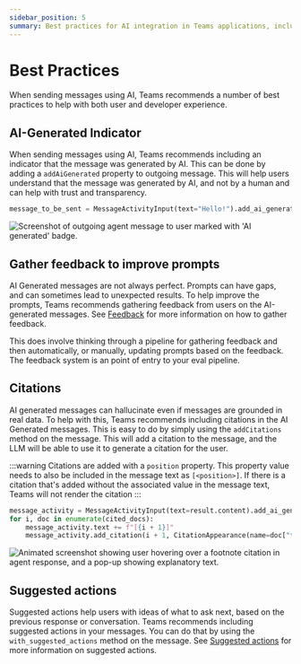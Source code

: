 ```yaml
---
sidebar_position: 5
summary: Best practices for AI integration in Teams applications, including AI-generated message indicators, feedback collection for prompt improvement, and citation handling to ensure transparency and accuracy in AI responses.
---
```


# Best Practices

When sending messages using AI, Teams recommends a number of best practices to help with both user and developer experience.

## AI-Generated Indicator

When sending messages using AI, Teams recommends including an indicator that the message was generated by AI. This can be done by adding a `addAiGenerated` property to outgoing message. This will help users understand that the message was generated by AI, and not by a human and can help with trust and transparency.

```python
message_to_be_sent = MessageActivityInput(text="Hello!").add_ai_generated()
```

![Screenshot of outgoing agent message to user marked with 'AI generated' badge.](/screenshots/ai-generated.gif)

## Gather feedback to improve prompts

AI Generated messages are not always perfect. Prompts can have gaps, and can sometimes lead to unexpected results. To help improve the prompts, Teams recommends gathering feedback from users on the AI-generated messages. See [Feedback](../feedback) for more information on how to gather feedback.

This does involve thinking through a pipeline for gathering feedback and then automatically, or manually, updating prompts based on the feedback. The feedback system is an point of entry to your eval pipeline.

## Citations

AI generated messages can hallucinate even if messages are grounded in real data. To help with this, Teams recommends including citations in the AI Generated messages. This is easy to do by simply using the `addCitations` method on the message. This will add a citation to the message, and the LLM will be able to use it to generate a citation for the user.

:::warning
Citations are added with a `position` property. This property value needs to also be included in the message text as `[<position>]`. If there is a citation that's added without the associated value in the message text, Teams will not render the citation
:::

```python
message_activity = MessageActivityInput(text=result.content).add_ai_generated()
for i, doc in enumerate(cited_docs):
    message_activity.text += f"[{i + 1}]"
    message_activity.add_citation(i + 1, CitationAppearance(name=doc["title"], abstract=doc["content"]))
```

![Animated screenshot showing user hovering over a footnote citation in agent response, and a pop-up showing explanatory text.](/screenshots/citation.gif)

## Suggested actions

Suggested actions help users with ideas of what to ask next, based on the previous response or conversation. Teams recommends including suggested actions in your messages. You can do that by using the `with_suggested_actions` method on the message. See [Suggested actions](https://learn.microsoft.com/microsoftteams/platform/bots/how-to/conversations/prompt-suggestions) for more information on suggested actions.
